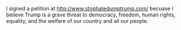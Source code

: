 I signed a petition at http://www.stophatedumptrump.com/ becuase I believe Trump is a grave threat to democracy, freedom, human rights, equality, and the welfare of our country and all our people.
